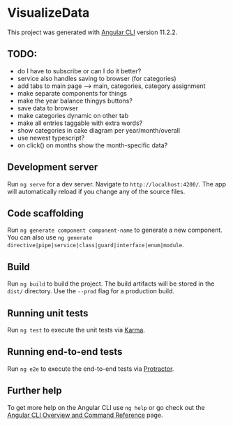 # VisualizeData

This project was generated with [Angular CLI](https://github.com/angular/angular-cli) version 11.2.2.

## TODO:
- do I have to subscribe or can I do it better?
- service also handles saving to browser (for categories)
- add tabs to main page --> main, categories, category assignment
- make separate components for things
- make the year balance thingys buttons?
- save data to browser
- make categories dynamic on other tab
- make all entries taggable with extra words?
- show categories in cake diagram per year/month/overall
- use newest typescript?
- on click() on months show the month-specific data?

## Development server

Run `ng serve` for a dev server. Navigate to `http://localhost:4200/`. The app will automatically reload if you change any of the source files.

## Code scaffolding

Run `ng generate component component-name` to generate a new component. You can also use `ng generate directive|pipe|service|class|guard|interface|enum|module`.

## Build

Run `ng build` to build the project. The build artifacts will be stored in the `dist/` directory. Use the `--prod` flag for a production build.

## Running unit tests

Run `ng test` to execute the unit tests via [Karma](https://karma-runner.github.io).

## Running end-to-end tests

Run `ng e2e` to execute the end-to-end tests via [Protractor](http://www.protractortest.org/).

## Further help

To get more help on the Angular CLI use `ng help` or go check out the [Angular CLI Overview and Command Reference](https://angular.io/cli) page.
